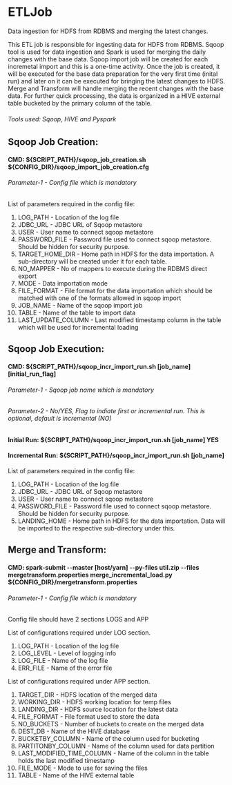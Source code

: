 # ETLJob
Data ingestion for HDFS from RDBMS and merging the latest changes.

This ETL job is responsible for ingesting data for HDFS from RDBMS. 
Sqoop tool is used for data ingestion and Spark is used for merging the daily changes with the base data.
Sqoop import job will be created for each incremetal import and this is a one-time activity.
Once the job is created, it will be executed for the base data preparation for the very first time (inital run) and later on it can be executed for bringing the latest changes to HDFS.
Merge and Transform will handle merging the recent changes with the base data.
For further quick processing, the data is organized in a HIVE external table bucketed by the primary column of the table.

###### Tools used: Sqoop, HIVE and Pyspark

Sqoop Job Creation:
----------------------
#### CMD: ${SCRIPT_PATH}/sqoop_job_creation.sh ${CONFIG_DIR}/sqoop_import_job_creation.cfg

###### Parameter-1  - Config file which is mandatory

List of parameters required in the config file:
1) LOG_PATH - Location of the log file
2) JDBC_URL - JDBC URL of Sqoop metastore
3) USER - User name to connect sqoop metastore
4) PASSWORD_FILE - Password file used to connect sqoop metastore. Should be hidden for security purpose.
5) TARGET_HOME_DIR - Home path in HDFS for the data importation. A sub-directory will be created under it for each table.
6) NO_MAPPER - No of mappers to execute during the RDBMS direct export 
7) MODE - Data importation mode
8) FILE_FORMAT - File format for the data importation which should be matched with one of the formats allowed in sqoop import
9) JOB_NAME - Name of the sqoop import job
10) TABLE - Name of the table to import data
11) LAST_UPDATE_COLUMN - Last modified timestamp column in the table which will be used for incremental loading


Sqoop Job Execution:
---------------------
#### CMD: ${SCRIPT_PATH}/sqoop_incr_import_run.sh [job_name] [initial_run_flag]

###### Parameter-1 - Sqoop job name which is mandatory
###### Parameter-2 - No/YES, Flag to indiate first or incremental run. This is optional, default is incremental (NO)

#### Initial Run: ${SCRIPT_PATH}/sqoop_incr_import_run.sh [job_name] YES
#### Incremental Run: ${SCRIPT_PATH}/sqoop_incr_import_run.sh [job_name]

List of parameters required in the config file:
1) LOG_PATH - Location of the log file
2) JDBC_URL - JDBC URL of Sqoop metastore
3) USER - User name to connect sqoop metastore
4) PASSWORD_FILE - Password file used to connect sqoop metastore. Should be hidden for security purpose.
5) LANDING_HOME - Home path in HDFS for the data importation. Data will be imported to the respective sub-directory under this.

Merge and Transform:
---------------------
#### CMD: spark-submit --master [host/yarn] --py-files util.zip --files mergetransform.properties merge_incremental_load.py ${CONFIG_DIR}/mergetransform.properties

###### Parameter-1 - Config file which is mandatory
Config file should have 2 sections LOGS and APP

List of configurations required under LOG section.
1) LOG_PATH - Location of the log file
2) LOG_LEVEL - Level of logging info
3) LOG_FILE - Name of the log file
4) ERR_FILE - Name of the error file

List of configurations required under APP section.
1) TARGET_DIR - HDFS location of the merged data
2) WORKING_DIR - HDFS working location for temp files
3) LANDING_DIR - HDFS source location for the latest data
4) FILE_FORMAT - File format used to store the data
5) NO_BUCKETS - Number of buckets to create on the merged data
6) DEST_DB - Name of the HIVE database
7) BUCKETBY_COLUMN - Name of the column used for bucketing
8) PARTITONBY_COLUMN - Name of the column used for data partition
9) LAST_MODIFIED_TIME_COLUMN - Name of the column in the table holds the last modified timestamp
10) FILE_MODE - Mode to use for saving the files
11) TABLE - Name of the HIVE external table
